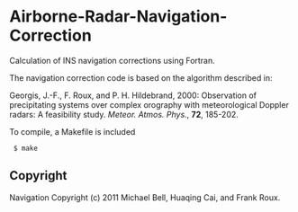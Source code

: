 # Airborne-Radar-Navigation-Correction
Calculation of INS navigation corrections using Fortran.

The navigation correction code is based on the algorithm described in:

Georgis, J.-F., F. Roux, and P. H. Hildebrand, 2000: Observation of precipitating systems over complex orography with meteorological Doppler radars: A feasibility study. *Meteor. Atmos. Phys.*, **72**, 185-202.

To compile, a Makefile is included

     $ make


## Copyright

Navigation Copyright (c) 2011 Michael Bell, Huaqing Cai, and Frank Roux.
